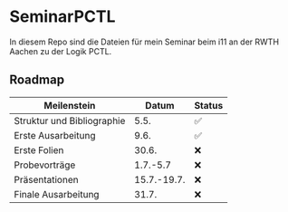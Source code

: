 # SeminarPCTL
In diesem Repo sind die Dateien für mein Seminar beim i11 an der RWTH Aachen zu der Logik PCTL.

## Roadmap

| Meilenstein | Datum | Status |
|-------------|-------|--------|
| Struktur und Bibliographie | 5.5. | ✅ |
| Erste Ausarbeitung | 9.6. | ✅ |
| Erste Folien | 30.6. | ❌ |
| Probevorträge | 1.7.-5.7 | ❌ |
| Präsentationen | 15.7.-19.7. | ❌ |
| Finale Ausarbeitung | 31.7. | ❌ |
